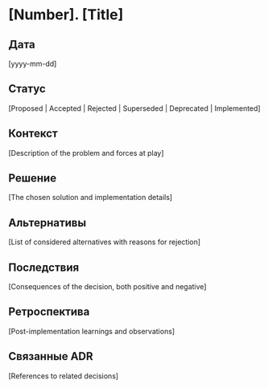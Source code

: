 # [Number]. [Title]

## Дата
[yyyy-mm-dd]

## Статус
[Proposed | Accepted | Rejected | Superseded | Deprecated | Implemented]

## Контекст
[Description of the problem and forces at play]

## Решение
[The chosen solution and implementation details]

## Альтернативы
[List of considered alternatives with reasons for rejection]

## Последствия
[Consequences of the decision, both positive and negative]

## Ретроспектива
[Post-implementation learnings and observations]

## Связанные ADR
[References to related decisions]